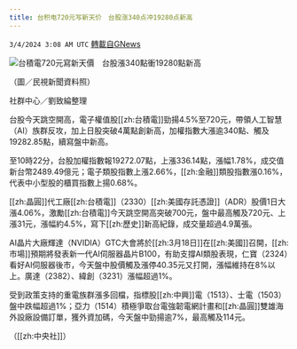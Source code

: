 ```yaml
---
title: 台积电720元写新天价　台股涨340点冲19280点新高
---
```

`3/4/2024 3:08 AM UTC` [轉載自GNews](https://gnews.org/articles/2362257)

![台積電720元寫新天價　台股漲340點衝19280點新高](https://cdn.ftvnews.com.tw/manasystem/FileData/News/d82a428f-d41a-43e4-b394-bfd5a04e0dc0.jpg "台積電720元寫新天價　台股漲340點衝19280點新高")

（圖／民視新聞資料照）

社群中心／劉致綸整理

台股今天跳空開高，電子權值股[[zh:台積電]]勁揚4.5%至720元，帶領人工智慧（AI）族群反攻，加上日股突破4萬點創新高，加權指數大漲逾340點、觸及19282.85點，續寫盤中新高。

至10時22分，台股加權指數報19272.07點，上漲336.14點，漲幅1.78%，成交值新台幣2489.49億元；電子類股指數上漲2.66%，[[zh:金融]]類股指數漲0.16%，代表中小型股的櫃買指數上揚0.68%。

[[zh:晶圓]]代工廠[[zh:台積電]]（2330）[[zh:美國存託憑證]]（ADR）股價1日大漲4.06%，激勵[[zh:台積電]]今天跳空開高突破700元，盤中最高觸及720元、上漲31元，漲幅約4.5%，寫下[[zh:歷史]]新高紀錄，成交量超過4.9萬張。

AI晶片大廠輝達（NVIDIA）GTC大會將於[[zh:3月18日]]在[[zh:美國]]召開，[[zh:市場]]預期將發表新一代AI伺服器晶片B100，有助支撐AI類股表現，仁寶（2324）看好AI伺服器後市，今天盤中股價觸及漲停40.35元又打開，漲幅維持在8%以上。廣達（2382）、緯創（3231）漲幅超過1%。

受到政策支持的重電族群漲多回檔，指標股[[zh:中興]]電（1513）、士電（1503）盤中跌幅超過1%；亞力（1514）積極爭取台電強韌電網計畫和[[zh:晶圓]]雙雄海外設廠設備訂單，獲外資加碼，今天盤中勁揚逾7%，最高觸及114元。

（[[zh:中央社]]）
